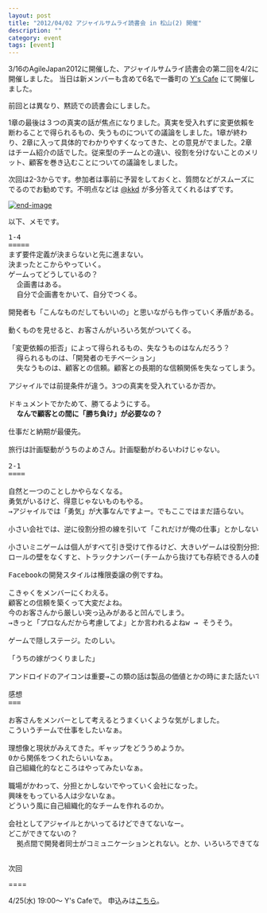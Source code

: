 ```yaml
---
layout: post
title: "2012/04/02 アジャイルサムライ読書会 in 松山(2) 開催"
description: ""
category: event
tags: [event]
---
```


3/16のAgileJapan2012に開催した、アジャイルサムライ読書会の第二回を4/2に開催しました。
当日は新メンバーも含めて6名で一番町の [Y's Cafe](http://www.e-komachi.com/web/gourmet/detail.asp?tnid=38583) にて開催しました。

前回とは異なり、黙読での読書会にしました。

1章の最後は３つの真実の話が焦点になりました。真実を受入れずに変更依賴を断わることで得られるもの、失うものについての議論をしました。1章が終わり、2章に入って具体的でわかりやすくなってきた、との意見がでました。2章はチーム紹介の話でした。従来型のチームとの違い、役割を分けないことのメリット、顧客を巻き込むことについての議論をしました。

次回は2-3からです。参加者は事前に予習をしておくと、質問などがスムーズにでるのでお勧めです。不明点などは [@kkd](https://twitter.com/kkd) が多分答えてくれるはずです。

[![end-image](http://farm8.staticflickr.com/7185/6903595902_34bc1fc43b_m.jpg)](http://www.flickr.com/photos/kakeda/6903595902/)

以下、メモです。

<pre>
1-4
=====
まず要件定義が決まらないと先に進まない。
決まったとこからやっていく。
ゲームってどうしているの？
  企画書はある。
  自分で企画書をかいて、自分でつくる。

開発者も「こんなものだしてもいいの」と思いながらも作っていく矛盾がある。

動くものを見せると、お客さんがいろいろ気がついてくる。

「変更依賴の拒否」によって得られるもの、失なうものはなんだろう？
  得られるものは、「開発者のモチベーション」
  失なうものは、顧客との信頼。顧客との長期的な信頼関係を失なってしまう。

アジャイルでは前提条件が違う。3つの真実を受入れているか否か。

ドキュメントでかためて、勝てるようにする。
  <b>なんで顧客との間に「勝ち負け」が必要なの？</b>

仕事だと納期が最優先。

旅行は計画駆動がうちのよめさん。計画駆動がわるいわけじゃない。

2-1
====

自然と一つのことしかやらなくなる。
勇気がいるけど、得意じゃないものもやる。
→アジャイルでは「勇気」が大事なんですよー。でもここではまだ語らない。

小さい会社では、逆に役割分担の線を引いて「これだけが俺の仕事」とかしないよねー。

小さいミニゲームは個人がすべて引き受けて作るけど、大きいゲームは役割分担がわかれている。
ロールの壁をなくすと、トラックナンバー(チームから抜けても存続できる人の数)があがる。

Facebookの開発スタイルは権限委譲の例ですね。

こきゃくをメンバーにくわえる。
顧客との信頼を築くって大変だよね。
今のお客さんから厳しい突っ込みがあると凹んでしまう。
→きっと「プロなんだから考慮してよ」とか言われるよねw → そうそう。

ゲームで隠しステージ。たのしい。

「うちの嫁がつくりました」

アンドロイドのアイコンは重要→この類の話は製品の価値とかの時にまた話たいですね。

感想
===

お客さんをメンバーとして考えるとうまくいくような気がしました。
こういうチームで仕事をしたいなぁ。

理想像と現状がみえてきた。ギャップをどううめようか。
0から関係をつくれたらいいなぁ。
自己組織化的なところはやってみたいなぁ。

職場がかわって、分担とかしないでやっていく会社になった。
興味をもっている人は少ないなぁ。
どういう風に自己組織化的なチームを作れるのか。

会社としてアジャイルとかいってるけどできてないなー。
どこができてないの？
  拠点間で開発者同士がコミュニケーションとれない。とか、いろいろできてないことがわかった。
        
</pre>

次回

====

4/25(水) 19:00〜 Y's Cafeで。 申込みは[こちら](http://goo.gl/LZxHn)。
